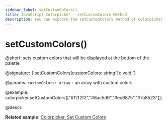 ```yaml
---
sidebar_label: setCustomColors()
title: JavaScript Colorpicker - setCustomColors Method 
description: You can explore the setCustomColors method of Colorpicker in the documentation of the DHTMLX JavaScript UI library. Browse developer guides and API reference, try out code examples and live demos, and download a free 30-day evaluation version of DHTMLX Suite 7.
---
```


# setCustomColors()

@short: sets custom colors that will be displayed at the bottom of the palette

@signature: {'setCustomColors(customColors: string[]): void;'}

@params:
`customColors: array` - an array with custom colors

@example:
colorpicker.setCustomColors(["#f2f2f2","#8ac5d9","#ec9875","#7a8523"]);

@descr:

**Related sample**: [Colorpicker. Set Custom Colors](https://snippet.dhtmlx.com/z9jfv3fg)

[comment]: # (@related: colorpicker/manipulating_colorpicker.md#settinggetting-custom-colors)

[comment]: # (@relatedapi: colorpicker/api/colorpicker_getcustomcolors_method.md)
